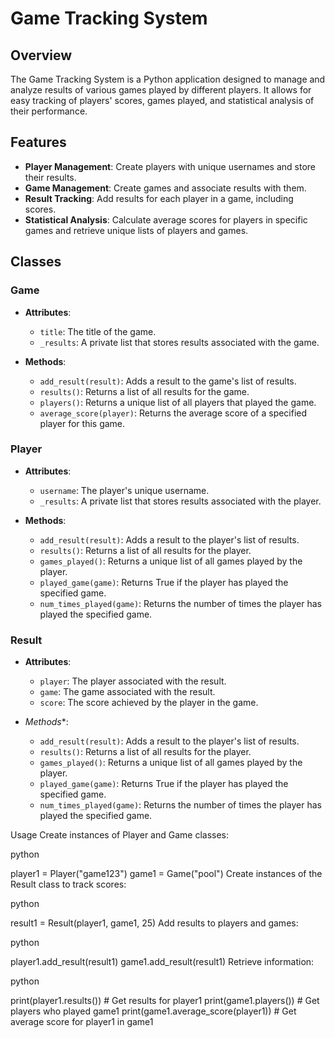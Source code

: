 
# Game Tracking System

## Overview

The Game Tracking System is a Python application designed to manage and analyze results of various games played by different players. It allows for easy tracking of players' scores, games played, and statistical analysis of their performance.

## Features

- **Player Management**: Create players with unique usernames and store their results.
- **Game Management**: Create games and associate results with them.
- **Result Tracking**: Add results for each player in a game, including scores.
- **Statistical Analysis**: Calculate average scores for players in specific games and retrieve unique lists of players and games.

## Classes

### Game

- **Attributes**:
  - `title`: The title of the game.
  - `_results`: A private list that stores results associated with the game.
  
- **Methods**:
  - `add_result(result)`: Adds a result to the game's list of results.
  - `results()`: Returns a list of all results for the game.
  - `players()`: Returns a unique list of all players that played the game.
  - `average_score(player)`: Returns the average score of a specified player for this game.

### Player

- **Attributes**:
  - `username`: The player's unique username.
  - `_results`: A private list that stores results associated with the player.

- **Methods**:
  - `add_result(result)`: Adds a result to the player's list of results.
  - `results()`: Returns a list of all results for the player.
  - `games_played()`: Returns a unique list of all games played by the player.
  - `played_game(game)`: Returns True if the player has played the specified game.
  - `num_times_played(game)`: Returns the number of times the player has played the specified game.

### Result

- **Attributes**:
  - `player`: The player associated with the result.
  - `game`: The game associated with the result.
  - `score`: The score achieved by the player in the game.

- *Methods**:
  - `add_result(result)`: Adds a result to the player's list of results.
  - `results()`: Returns a list of all results for the player.
  - `games_played()`: Returns a unique list of all games played by the player.
  - `played_game(game)`: Returns True if the player has played the specified game.
  - `num_times_played(game)`: Returns the number of times the player has played the specified game.



Usage
Create instances of Player and Game classes:

python

player1 = Player("game123")
game1 = Game("pool")
Create instances of the Result class to track scores:

python

result1 = Result(player1, game1, 25)
Add results to players and games:

python

player1.add_result(result1)
game1.add_result(result1)
Retrieve information:

python

print(player1.results())  # Get results for player1
print(game1.players())     # Get players who played game1
print(game1.average_score(player1))  # Get average score for player1 in game1
